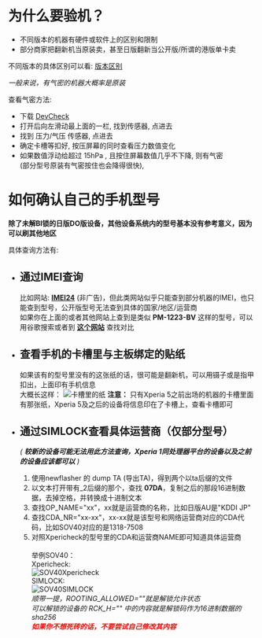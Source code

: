 # 为什么要验机？

* 不同版本的机器有硬件或软件上的区别和限制  
* 部分商家把翻新机当原装卖，甚至日版翻新当公开版/所谓的港版单卡卖  

不同版本的具体区别可以看: [版本区别](https://github.com/Risuntsy/test.test/blob/main/%E7%89%88%E6%9C%AC%E5%8C%BA%E5%88%AB.md)

*一般来说，有气密的机器大概率是原装*

查看气密方法: 
   * 下载 [DevCheck](https://www.coolapk.com/apk/flar2.devcheck)
   * 打开后向左滑动最上面的一栏, 找到传感器, 点进去
   * 找到 压力/气压 传感器, 点进去
   * 确定卡槽等扣好, 按压屏幕的同时查看压力数值变化
   * 如果数值浮动给超过 15hPa , 且按住屏幕数值几乎不下降, 则有气密  
    (部分型号原装有气密按住也会降得很快), 


# 如何确认自己的手机型号

**除了未解Bl锁的日版DO版设备，其他设备系统内的型号基本没有参考意义，因为可以刷其他地区**

具体查询方法有:

*   ## 通过IMEI查询  
    比如网站:  [**IMEI24**](https://imei24.com/imei_check/Sony/) (非广告)，但此类网站似乎只能查到部分机器的IMEI，也只能查到型号，公开版型号无法查到具体的国家/地区/运营商  
    如果你在上面的或者其他网站上查到是类似 **PM-1223-BV** 这样的型号，可以用谷歌搜索或者到 [**这个网站**](https://memn0ck.com/d/Xperia.html) 查找对比  

*   ## 查看手机的卡槽里与主板绑定的贴纸  
    如果该有的型号里没有的这张纸的话，很可能是翻新机，可以用镊子或是指甲扣出，上面印有手机信息  
    大概长这样：
    ![卡槽里的纸](https://raw.githubusercontent.com/Risuntsy/test.test/main/%E5%8D%A1%E6%A7%BD%E9%87%8C%E7%9A%84%E7%BA%B8.jpg)
    **注意：**
    只有Xperia 5之前出场的机器的卡槽里面有那张纸，Xperia 5及之后的设备将信息印在了卡槽上，查看卡槽即可

*   ## 通过SIMLOCK查看具体运营商（仅部分型号）<br>

    *( __较新的设备可能无法用此方法查询，Xperia 1同处理器平台的设备以及之前的设备应该都可以__ )*<br>

    1. 使用newflasher 的 dump TA (导出TA)，得到两个以ta后缀的文件
    2. 以文本打开带有_2后缀的那个，查找 **07DA**，复制之后的那段16进制数据，去掉空格，并转换成十进制文本
    3. 查找OP_NAME="xx"，xx就是运营商的名称，比如日版AU是"KDDI JP"
    4. 查找CDA_NR="xx-xx"，xx-xx就是该型号和网络运营商对应的CDA代码，比如SOV40对应的是1318-7508
    5. 对照Xpericheck的型号里的CDA和运营商NAME即可知道具体运营商<br><br>
    举例SOV40：  
    Xpericheck:  
    ![SOV40Xpericheck](https://raw.githubusercontent.com/Risuntsy/test.test/main/Screenshot%202022-03-18%20181609.png)  
    SIMLOCK:  
    ![SOV40SIMLOCK](https://raw.githubusercontent.com/Risuntsy/test.test/main/IMG_20220318_182403.jpg)  
    *顺带一提，ROOTING_ALLOWED=""就是解锁允许状态*  
    *可以解锁的设备的 RCK_H="" 中的内容就是解锁码作为16进制数据的 sha256*  
    <font color=Red>*__如果你不想死砖的话，不要尝试自己修改其内容__*</font>